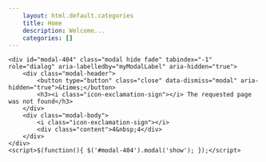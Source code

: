 ```yaml
---
    layout: html.default.categories
    title: Home
    description: Welcome...
    categories: []
---
```

<div markdown="0">
    <style>
        #modal-404 > modal-body,
        #modal-404 .icon-exclamation-sign {
            color:#f89406;
            }
        #modal-404 > .modal-body {
            text-align:center;
            }
        #modal-404 > .modal-body > .icon-exclamation-sign {
            font-size:21em
            }
        #modal-404 > .modal-body > .content {
            bottom:0.51em;
            font-size:21em;
            font-weight:bold;
            height:0;
            line-height:0;
            position:relative;
            text-shadow:0 0 50px #fff;
            }
    </style>

    <div id="modal-404" class="modal hide fade" tabindex="-1" role="dialog" aria-labelledby="myModalLabel" aria-hidden="true">
        <div class="modal-header">
            <button type="button" class="close" data-dismiss="modal" aria-hidden="true">&times;</button>
            <h3><i class="icon-exclamation-sign"></i> The requested page was not found</h3>
        </div>
        <div class="modal-body">
            <i class="icon-exclamation-sign"></i>
            <div class="content">4&nbsp;4</div>
        </div>
    </div>
    <script>$(function(){ $('#modal-404').modal('show'); });</script>
</div>